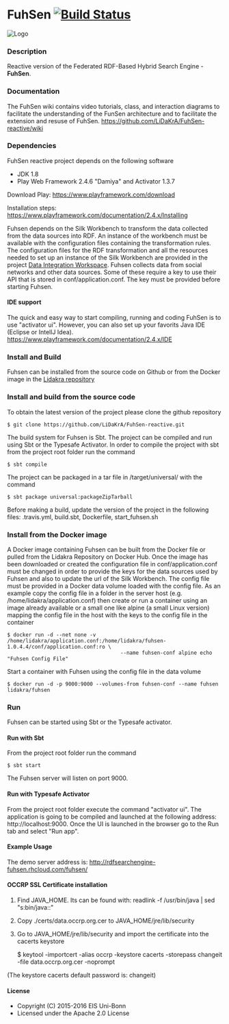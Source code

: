 # FuhSen [![Build Status](https://travis-ci.org/LiDaKrA/FuhSen-reactive.svg?branch=master)](https://travis-ci.org/LiDaKrA/FuhSen-reactive)

![Logo](https://cloud.githubusercontent.com/assets/4923203/15185984/39e36d62-1769-11e6-993f-cbe815ded833.png)


### Description
Reactive version of the Federated RDF-Based Hybrid Search Engine - **FuhSen**.

### Documentation
The FuhSen wiki contains video tutorials, class, and interaction diagrams to facilitate the understanding of the FunSen architecture  and to facilitate the extension and resuse of FuhSen.
https://github.com/LiDaKrA/FuhSen-reactive/wiki
### Dependencies
FuhSen reactive project depends on the following software

* JDK 1.8
* Play Web Framework 2.4.6 "Damiya" and Activator 1.3.7

Download Play: https://www.playframework.com/download

Installation steps: https://www.playframework.com/documentation/2.4.x/Installing

Fuhsen depends on the Silk Workbench to transform the data collected from the data sources into RDF.
An instance of the workbench must be available with the configuration files containing the transformation rules.
The configuration files for the RDF transformation and all the resources needed to set up an instance of the Silk Workbench are 
provided in the project [Data Integration Workspace](https://github.com/LiDaKrA/data-integration-workspace).
Fuhsen collects data from social networks and other data sources. Some of these require a key to use their API that is 
stored in conf/application.conf. The key must be provided before starting Fuhsen. 

#### IDE support 
The quick and easy way to start compiling, running and coding FuhSen is to use "activator ui".
However, you can also set up your favorits Java IDE (Eclipse or IntellJ Idea). https://www.playframework.com/documentation/2.4.x/IDE

### Install and Build
Fuhsen can be installed from the source code on Github or from the Docker image in the [Lidakra repository](https://hub.docker.com/r/lidakra/)

### Install and build from the source code  
To obtain the latest version of the project please clone the github repository

    $ git clone https://github.com/LiDaKrA/FuhSen-reactive.git

The build system for Fuhsen is Sbt. The project can be compiled and run using Sbt or the Typesafe Activator. In order to compile the project with sbt from the project root folder run the command

    $ sbt compile

The project can be packaged in a tar file in /target/universal/ with the command

    $ sbt package universal:packageZipTarball 


Before making a build, update the version of the project in the following files:
.travis.yml, build.sbt, Dockerfile, start_fuhsen.sh

### Install from the Docker image
A Docker image containing Fuhsen can be built from the Docker file or pulled from the Lidakra Repository on Docker Hub.
Once the image has been downloaded or created the configuration file in conf/application.conf must be changed in order to provide
the keys for the data sources used by Fuhsen and also to update the url of the Silk Workbench.
The config file must be provided in a Docker data volume loaded with the config file. As an example copy the config file in 
a folder in the server host (e.g. /home/lidakra/application.conf) then create or run a container using an image
already available or a small one like alpine (a small Linux version) mapping the config file in the host with the keys to the config file in the container

    $ docker run -d --net none -v /home/lidakra/application.conf:/home/lidakra/fuhsen-1.0.4.4/conf/application.conf:ro \
                                         --name fuhsen-conf alpine echo "Fuhsen Config File"

Start a container with Fuhsen using the config file in the data volume

    $ docker run -d -p 9000:9000 --volumes-from fuhsen-conf --name fuhsen lidakra/fuhsen

### Run
Fuhsen can be started using Sbt or the Typesafe activator.

#### Run with Sbt
From the project root folder run the command

    $ sbt start

The Fuhsen server will listen on port 9000.

#### Run with Typesafe Activator 
From the project root folder execute the command "activator ui". The application is going to be compiled and launched 
at the following address: http://localhost:9000. Once the UI is launched in the browser go to the Run tab and select "Run app".


#### Example Usage
The demo server address is:  http://rdfsearchengine-fuhsen.rhcloud.com/fuhsen/

#### OCCRP SSL Certificate installation

1. Find JAVA_HOME. Its can be found with: readlink -f /usr/bin/java | sed "s:bin/java::"
2. Copy ./certs/data.occrp.org.cer to JAVA_HOME/jre/lib/security
3. Go to JAVA_HOME/jre/lib/security and import the certificate into the cacerts keystore


    $ keytool -importcert -alias occrp -keystore cacerts -storepass changeit -file data.occrp.org.cer -noprompt


(The keystore cacerts default password is: changeit)

#### License

* Copyright (C) 2015-2016 EIS Uni-Bonn
* Licensed under the Apache 2.0 License


